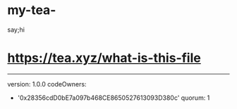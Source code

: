 # my-tea-
say;hi
# https://tea.xyz/what-is-this-file
---
version: 1.0.0
codeOwners:
  - '0x28356cdD0bE7a097b468CE8650527613093D380c'
quorum: 1

